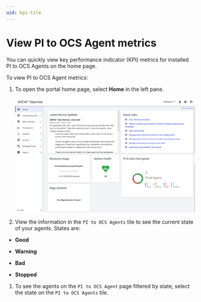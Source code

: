 ```yaml
---
uid: kpi-tile
---
```


# View PI to OCS Agent metrics

You can quickly view key performance indicator (KPI) metrics for installed PI to OCS Agents on the home page.

To view PI to OCS Agent metrics:

1. To open the portal home page, select **Home** in the left pane. 

   ![](../../images/kpi-tile.png)

1. View the information in the `PI to OCS Agents` tile to see the current state of your agents. States are:

 - **Good**

 - **Warning**

 - **Bad**
 
 - **Stopped**

1. To see the agents on the `PI to OCS Agent` page filtered by state, select the state on the `PI to OCS Agents` tile.
  